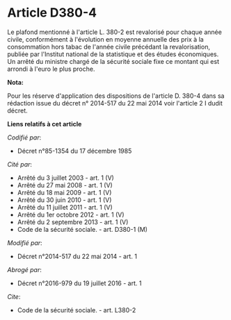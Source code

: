 # Article D380-4

Le plafond mentionné à l'article L. 380-2 est revalorisé pour chaque année civile, conformément à l'évolution en moyenne
annuelle des prix à la consommation hors tabac de l'année civile précédant la revalorisation, publiée par l'Institut national
de la statistique et des études économiques. Un arrêté du ministre chargé de la sécurité sociale fixe ce montant qui est
arrondi à l'euro le plus proche.

**Nota:**

Pour les réserve d'application des dispositions de l'article D. 380-4 dans sa rédaction issue du décret n° 2014-517 du 22 mai
2014 voir l'article 2 I dudit décret.

**Liens relatifs à cet article**

_Codifié par_:

  - Décret n°85-1354 du 17 décembre 1985

_Cité par_:

  - Arrêté du 3 juillet 2003 - art. 1 (V)
  - Arrêté du 27 mai 2008 - art. 1 (V)
  - Arrêté du 18 mai 2009 - art. 1 (V)
  - Arrêté du 30 juin 2010 - art. 1 (V)
  - Arrêté du 11 juillet 2011 - art. 1 (V)
  - Arrêté du 1er octobre 2012 - art. 1 (V)
  - Arrêté du 2 septembre 2013 - art. 1 (V)
  - Code de la sécurité sociale. - art. D380-1 (M)

_Modifié par_:

  - Décret n°2014-517 du 22 mai 2014 - art. 1

_Abrogé par_:

  - Décret n°2016-979 du 19 juillet 2016 - art. 1

_Cite_:

  - Code de la sécurité sociale. - art. L380-2

